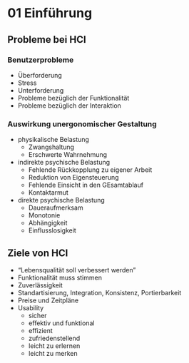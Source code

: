 # 01 Einführung


## Probleme bei HCI

### Benutzerprobleme

- Überforderung
- Stress
- Unterforderung
- Probleme bezüglich der Funktionalität
- Probleme bezüglich der Interaktion

### Auswirkung unergonomischer Gestaltung

- physikalische Belastung
	- Zwangshaltung
	- Erschwerte Wahrnehmung
- indirekte psychische Belastung
	- Fehlende Rückkopplung zu eigener Arbeit
	- Reduktion von Eigensteuerung
	- Fehlende Einsicht in den GEsamtablauf
	- Kontaktarmut
- direkte psychische Belastung
	- Daueraufmerksam
	- Monotonie
	- Abhängigkeit
	- Einflusslosigkeit

## Ziele von HCI
- “Lebensqualität soll verbessert werden”
- Funktionalität muss stimmen
- Zuverlässigkeit
- Standartisierung, Integration, Konsistenz, Portierbarkeit
- Preise und Zeitpläne
- Usability
	- sicher
	- effektiv und funktional
	- effizient
	- zufriedenstellend
	- leicht zu erlernen
	- leicht zu merken
